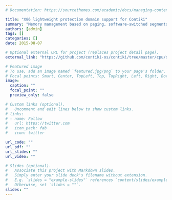 ```yaml
---
# Documentation: https://sourcethemes.com/academic/docs/managing-content/

title: "X86 lightweight protection domain support for Contiki"
summary: "Memory management based on paging, software-switched segments, or hardware task switching."
authors: [admin]
tags: []
categories: []
date: 2015-08-07

# Optional external URL for project (replaces project detail page).
external_link: "https://github.com/contiki-os/contiki/tree/master/cpu/x86/mm"

# Featured image
# To use, add an image named `featured.jpg/png` to your page's folder.
# Focal points: Smart, Center, TopLeft, Top, TopRight, Left, Right, BottomLeft, Bottom, BottomRight.
image:
  caption: ""
  focal_point: ""
  preview_only: false

# Custom links (optional).
#   Uncomment and edit lines below to show custom links.
# links:
# - name: Follow
#   url: https://twitter.com
#   icon_pack: fab
#   icon: twitter

url_code: ""
url_pdf: ""
url_slides: ""
url_video: ""

# Slides (optional).
#   Associate this project with Markdown slides.
#   Simply enter your slide deck's filename without extension.
#   E.g. `slides = "example-slides"` references `content/slides/example-slides.md`.
#   Otherwise, set `slides = ""`.
slides: ""
---
```

